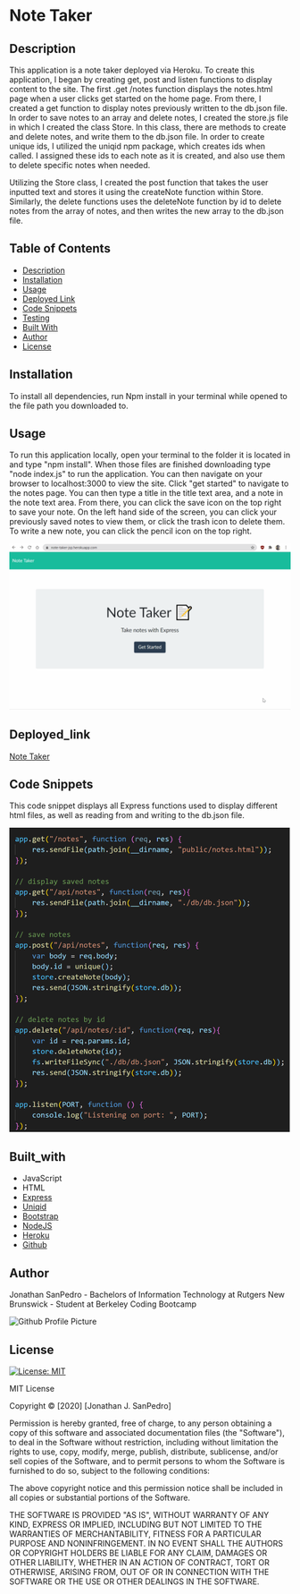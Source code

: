 # Note Taker

## Description
This application is a note taker deployed via Heroku. To create this application, I began by creating get, post and listen functions to display content to the site. The first .get /notes function displays the notes.html page when a user clicks get started on the home page. From there, I created a get function to display notes previously written to the db.json file. In order to save notes to an array and delete notes, I created the store.js file in which I created the class Store. In this class, there are methods to create and delete notes, and write them to the db.json file. In order to create unique ids, I utilized the uniqid npm package, which creates ids when called. I assigned these ids to each note as it is created, and also use them to delete specific notes when needed. 

Utilizing the Store class, I created the post function that takes the user inputted text and stores it using the createNote function within Store. Similarly, the delete functions uses the deleteNote function by id to delete notes from the array of notes, and then writes the new array to the db.json file. 
  
## Table of Contents
* [Description](#description)
* [Installation](#installation)
* [Usage](#usage)
* [Deployed Link](#deployed_link)
* [Code Snippets](#code_snippets)
* [Testing](#testing)
* [Built With](#built_with)
* [Author](#author)
* [License](#license)


## Installation
To install all dependencies, run Npm install in your terminal while opened to the file path you downloaded to. 

## Usage
To run this application locally, open your terminal to the folder it is located in and type "npm install". When those files are finished downloading type "node index.js" to run the application. You can then navigate on your browser to localhost:3000 to view the site. Click "get started" to navigate to the notes page. You can then type a title in the title text area, and a note in the note text area. From there, you can click the save icon on the top right to save your note. On the left hand side of the screen, you can click your previously saved notes to view them, or click the trash icon to delete them. To write a new note, you can click the pencil icon on the top right.

![gif Walkthrough](./public/assets/images/noteTaker.gif)

## Deployed_link
[Note Taker](https://note-taker-jsp.herokuapp.com/)

## Code Snippets
This code snippet displays all Express functions used to display different html files, as well as reading from and writing to the db.json file. 

![Express Functions](./public/assets/images/express.png)

## Built_with
* JavaScript
* HTML
* [Express](https://expressjs.com/)
* [Uniqid](https://www.npmjs.com/package/uniqid)
* [Bootstrap](https://getbootstrap.com/)
* [NodeJS](https://nodejs.org/en/)
* [Heroku](https://www.heroku.com)
* [Github](https://github.com/)
  
## Author
Jonathan SanPedro - Bachelors of Information Technology at Rutgers New Brunswick - Student at Berkeley Coding Bootcamp
  
![Github Profile Picture](https://github.com/jsp117.png?size=150)

## License
[![License: MIT](https://img.shields.io/badge/License-MIT-yellow.svg)](https://opensource.org/licenses/MIT)

MIT License

Copyright &copy; [2020] [Jonathan J. SanPedro]

Permission is hereby granted, free of charge, to any person obtaining a copy
of this software and associated documentation files (the "Software"), to deal
in the Software without restriction, including without limitation the rights
to use, copy, modify, merge, publish, distribute, sublicense, and/or sell
copies of the Software, and to permit persons to whom the Software is
furnished to do so, subject to the following conditions:

The above copyright notice and this permission notice shall be included in all
copies or substantial portions of the Software.

THE SOFTWARE IS PROVIDED "AS IS", WITHOUT WARRANTY OF ANY KIND, EXPRESS OR
IMPLIED, INCLUDING BUT NOT LIMITED TO THE WARRANTIES OF MERCHANTABILITY,
FITNESS FOR A PARTICULAR PURPOSE AND NONINFRINGEMENT. IN NO EVENT SHALL THE
AUTHORS OR COPYRIGHT HOLDERS BE LIABLE FOR ANY CLAIM, DAMAGES OR OTHER
LIABILITY, WHETHER IN AN ACTION OF CONTRACT, TORT OR OTHERWISE, ARISING FROM,
OUT OF OR IN CONNECTION WITH THE SOFTWARE OR THE USE OR OTHER DEALINGS IN THE
SOFTWARE.